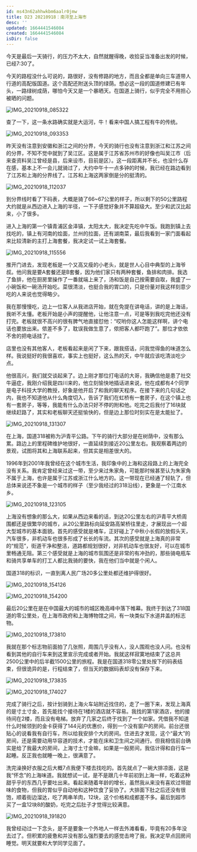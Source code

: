 ```yaml
---
id: ms43n62ahhwkbm6aalr0jmw
title: D23 20210918：南浔至上海市
desc: ''
updated: 1664441546084
created: 1664441546084
isDir: false
---
```

今天是最后一天骑行，的压力不太大，自然就醒得晚，收拾妥当准备出发的时候，已经7:30了。

今天的路程没什么可说的，路很好，没有修路的地方，而且全都是单向三车道带人行道的高配版国道。这个高配还附送头顶的绿荫。想必这一段的国道修建已有年头，一路绿树成荫，哪怕今天又是一个暴晒天。在国道上骑行，似乎完全不用担心被晒的问题。

![IMG_20210918_085322](https://ridemypic.oss-cn-chengdu.aliyuncs.com/rideimg/IMG_20210918_085322.jpg)

查了一下，这一条水路确实就是大运河，牛！看来中国人搞工程有牛的传统。

![IMG_20210918_093353](https://ridemypic.oss-cn-chengdu.aliyuncs.com/rideimg/IMG_20210918_093353.jpg)

昨天没有注意到安徽和浙江之间的分界，今天的骑行也没有注意到浙江和江苏之间的分界，不知不觉中就到了吴江区。这是属于江苏省苏州市的好像也叫吴江市（后来查资料吴江曾经是县，后来设市，目前是区）。这一段距离并不长，也没什么存在感，基本上不一会儿就骑过了，大约中午十一点多钟的时候，我已经在路边看到了江苏和上海的分界线了。江苏和上海这两家倒是分的挺清的。

![IMG_20210918_112037](https://ridemypic.oss-cn-chengdu.aliyuncs.com/rideimg/IMG_20210918_112037.jpg)

到分界线时看了下码表，大概是骑了66~67公里的样子，所以剩下的50公里路程大约就是从西边进入上海的半径，一下子感觉好象并不算超级大。至少和武汉比起来，小了很多。

进入上海的第一个镇青浦区金泽镇，太阳太大，我决定先吃中午饭。我跑到镇上去找吃的，镇上有河南的烩面，兰州的拉面，还有湖南菜，最后我看到一家门面看起来比较清新的主打上海套餐，我决定试一试上海套餐。

![IMG_20210918_115556](https://ridemypic.oss-cn-chengdu.aliyuncs.com/rideimg/IMG_20210918_115556.jpg)

推开门进去，发现老板是一个又高又瘦的小老头，就是世人心目中典型的上海爷叔。他问我是要A套餐还是B套餐，因为他们家只有两种套餐，鱼排和肉排。我选了鱼排，他在厨房里操作了一番就端上来了，汤和饭是自己按需要自取，我盛了一小碗饭和一碗汤开始吃。菜很清淡，也挺合我的胃口的，只是份量对我这样刻意少吃的人来说也觉得略少。

我在那慢慢吃，边上一位客人从我进店开始，就在免提在讲电话，讲的是上海话，我听不太懂。老板开始是小声的提醒他，让他注意一点，可是等到我吃完他还没有打完。老板就很不高兴的很有脾气地直接怼他：“哎哟你这人怎能这样啊，讲个电话也要放出来。侬差不多了，耽误我做生意了，侬把客人都吓跑了”。那位才依依不舍的把电话挂了。

店里也没有其他客人，老板看起来是闲了下来，跟我搭话，问我觉得鱼的味道怎么样。我说挺好的我很喜欢，事实上也挺好，这么热的天，中午就应该吃清淡吃少点。

他很高兴，我们就交谈起来了。边上刚才那位打电话的大哥，我确信他是患了社交牛逼症，我刚介绍我是四川来的，他立刻愉快地插话进来说，他在成都有4个同学是电子科技大学的教授，好象是他开启了和我的聊天程序。在接下来的几句话之内，我也不知道他从什么角度切入，告诉了我们在虹桥有一套房子，在这个镇上也有一套房子，等等，我能有什么办法只好不停的附和他。吃完之后我付了16块就继续赶路了，其实和老板聊天还挺愉快的，但是边上那位时刻实在是太能扯了。

![IMG_20210918_131307](https://ridemypic.oss-cn-chengdu.aliyuncs.com/rideimg/IMG_20210918_131307.jpg)

在上海，国道318被称为沪青平公路。下午的骑行大部分是在树荫中，没有那么累。路边上的里程碑维护地很好，一直延续到接近20公里左右。我观察着两边的景观，试图将其和上海联系起来，但其实是相差很大的。

1996年到2001年我曾经在这个城市生活，我印象中的上海和这段路上的上海完全没有关系。我肯定曾经来过这一带，至少来过朱家角，可能那时候甚至认为朱家角不属于上海，也许是属于江苏或浙江什么地方的。这一带现在已经通了轻轨了，但总体来说还不象是一个城市的样子（至少我经过的318沿线），更象是一个江南水乡。

![IMG_20210918_123105](https://ridemypic.oss-cn-chengdu.aliyuncs.com/rideimg/IMG_20210918_123105.jpg)

上海没有想象的那么大，如果从西边来看的话，到达20公里左右的沪青平大桥周围都还是很繁华的城市，从20公里路标向延安路高架桥往里走，才展现出一个超大型城市的基本面貌。首先的感受就是堵车，正好碰上了中秋小长假的放假头天，汽车很多，非机动车也很多形成了长长的车流。其次的感受就是上海真的非常的“规范”，街道干净和整洁，道路都规划很好，对非机动车也很友好，可以在城市里畅通无阻。第三个感受就是上海的城市氛围还是非常的有冲劲的，那些骑电瓶车和骑共享单车的打工人都比我骑的要快，我在他们当中就是个闲人。

国道318的标识，一直到离人民广场20多公里处都还维护得很好。

![IMG_20210918_154126](https://ridemypic.oss-cn-chengdu.aliyuncs.com/rideimg/IMG_20210918_154126.jpg)

![IMG_20210918_154200](https://ridemypic.oss-cn-chengdu.aliyuncs.com/rideimg/IMG_20210918_154200.jpg)

最后20公里在是在中国最大的城市的城区晚高峰中落下帷幕。我终于到达了318国道的零公里处，在上海市政府和上海博物馆之间，有一块类似下水道井盖的标志物。

![IMG_20210918_173810](https://ridemypic.oss-cn-chengdu.aliyuncs.com/rideimg/IMG_20210918_173810.jpg)

我就在那个标志物前面拍了几张照，周围几乎没有人，没人围观也没人问。也没有看到其他的自行车来到这里宣示完成或者开始。我就这样寂寞地结束了这总共2500公里中的后半截1500公里的旅程。我是在国道318零公里处按下的码表结束，但很诡异的是，行程结束了，但当天的数据码表却没有保存下来。

![IMG_20210918_173835](https://ridemypic.oss-cn-chengdu.aliyuncs.com/rideimg/IMG_20210918_173835.jpg)

![IMG_20210918_174027](https://ridemypic.oss-cn-chengdu.aliyuncs.com/rideimg/IMG_20210918_174027.jpg)

完成了骑行之后，按计划骑到上海火车站附近找住的，走了一圈下来，发现上海真的是寸土寸金，首先能找个接待在1楼的酒店就不容易。我找的第1家酒店，他的接待间在2楼，而且没有电梯。放弃了几家之后终于找到了一个如家。凭借我不知道什么时候领到的金卡获得了144元的优惠价，得到一个没有窗户的房间。前台还很贴心的说看我有自行车，所以给我安排个大的房间。住进去才发现，这个“最大”的房间，还是需要动用华容道的技术，才能在床和卫生间之间通行。但我相信前台确实是给了我最大的房间，上海寸土寸金嘛，如果是一般房间，我估计得和自行车一起睡。反正我也就睡一晚上，很满意了。

洗完澡换好衣服之后大概7点我便下楼去找吃的。首先就点了一碗大排凉面，这是我“怀念”的上海味道。我就想试一试，是不是跟几十年前初到上海一样，吃着这种甜乎乎的东西几乎要吐出来。看起来随着年龄的增长，虽然我从来没有喜欢过带甜味的食物，但我的胃似乎自动地和这种饮食了妥协了。大排面下肚之后还没有很饱，顺着街边溜达，吃了两串羊肉，12块，这个价格和成都差不多。最后到超市买了一盒12块8的酸奶，吃完之后肚子才觉得比较满意。

![IMG_20210918_191820](https://ridemypic.oss-cn-chengdu.aliyuncs.com/rideimg/IMG_20210918_191820.jpg)

我曾经动过一下念头，是不是要象一个外地人一样去外滩看看，毕竟有20多年没去过了。但积累的疲惫和并没有那么强烈要去的感觉击垮了我，我决定早点回房间睡觉。明天就要和大学同学见面了。
